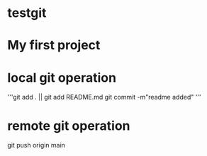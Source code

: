 # testgit
# My first project

# local git operation
'''git add . || git add README.md
   git commit -m"readme added"
'''

# remote git operation
   git push origin main

